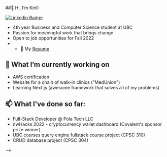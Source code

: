 ##👋 Hi, I’m Kirill

[![Linkedin Badge](https://img.shields.io/badge/-LinkedIn-0e76a8?style=flat-square&logo=Linkedin&logoColor=white)](https://www.linkedin.com/in/kirill-lazarev-a4959414a/)
<!-- [![Instagram Badge](https://img.shields.io/badge/-Instagram-e4405f?style=flat-square&logo=Instagram&logoColor=white)](https://www.instagram.com/klazarev_/)
[![DevPost Badge](https://img.shields.io/badge/DevPost-3b5998?style=flat-square&logo=devpost&logoColor=white)](https://devpost.com/wongmatthew357)
[![Website Badge](https://img.shields.io/badge/-Website-e4405f?style=flat-square&logo=google-chrome&logoColor=white)](https://wongmatt.dev/) -->

- 4th year Business and Computer Science student at UBC
- Passion for meaningful work that brings change
- Open to job opportunities for Fall 2022
- - 📝 My [Resume](https://bit.ly/3jPMiiJ)


## 👀 What I’m currently working on
- AWS certification
- Website for a chain of walk-in clinics ("MedUnion")
- Learning Next.js (awesome framework that solves all of my problems)


## 📫 What I've done so far:
- Full-Stack Developer @ Pola Tech LLC
- nwHacks 2022 - cryptocurrency wallet dashboard (Covalent's sponsor prize winner)
- UBC courses query engine fullstack course project (CPSC 310) 
- CRUD database project (CPSC 304) 

<!-- ## 🏆 Achievements -->


<!-- <div align="center">

### Show some ❤️ by starring some of the repositories!

</div> -->
 -->

<!---
k-laz/k-laz is a ✨ special ✨ repository because its `README.md` (this file) appears on your GitHub profile.
You can click the Preview link to take a look at your changes.
--->

